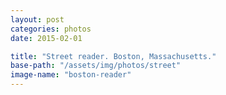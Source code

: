 ```yaml
---
layout: post
categories: photos
date: 2015-02-01

title: "Street reader. Boston, Massachusetts."
base-path: "/assets/img/photos/street"
image-name: "boston-reader"
---
```

